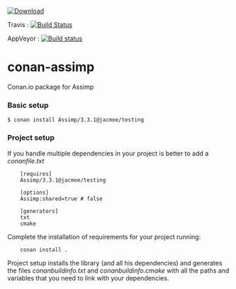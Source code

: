 [ ![Download](https://api.bintray.com/packages/pvicente/conan/Assimp%3Apvicente/images/download.svg?version=3.3.1%3Atesting) ](https://bintray.com/pvicente/conan/Assimp%3Apvicente/3.3.1%3Atesting/link)

Travis : [![Build Status](https://travis-ci.org/pvicente/conan-assimp.svg?branch=testing%2F3.3.1)](https://travis-ci.org/pvicente/conan-assimp)

AppVeyor : [![Build status](https://ci.appveyor.com/api/projects/status/janqy71mtspxctgw/branch/testing/3.3.1?svg=true)](https://ci.appveyor.com/project/pvicente/conan-assimp/branch/testing/3.3.1)



# conan-assimp
Conan.io package for Assimp

### Basic setup

```
$ conan install Assimp/3.3.1@jacmoe/testing
```

### Project setup

If you handle multiple dependencies in your project is better to add a *conanfile.txt*
```
    [requires]
    Assimp/3.3.1@jacmoe/testing

    [options]
    Assimp:shared=true # false

    [generators]
    txt
    cmake
```
Complete the installation of requirements for your project running:
```
    conan install .
```
Project setup installs the library (and all his dependencies) and generates the files *conanbuildinfo.txt* and *conanbuildinfo.cmake* with all the paths and variables that you need to link with your dependencies.
